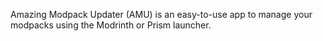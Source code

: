 Amazing Modpack Updater (AMU) is an easy-to-use app to manage your modpacks using the Modrinth or Prism launcher.
